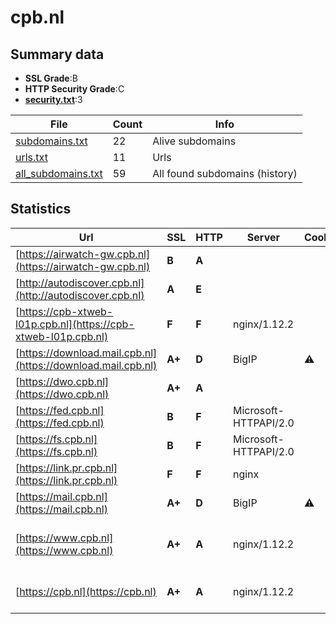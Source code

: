 

# cpb.nl
## Summary data


 - **SSL Grade**:B
 - **HTTP Security Grade**:C
 - **[security.txt](https://www.digitaleoverheid.nl/nieuws/standaard-security-txt-nu-verplicht-voor-overheid/)**:3


| File       | Count | Info |
|------------|-------|------|
|[subdomains.txt](/data/cpb.nl/subdomains.txt)|22|Alive subdomains|
|[urls.txt](/data/cpb.nl/urls.txt)|11|Urls|
|[all_subdomains.txt](/data/cpb.nl/all_subdomains.txt)|59|All found subdomains (history)|


## Statistics


| Url | SSL | HTTP | Server | Cookie | HSTS | CORS | CTO | CSP | XFO | XXP | RP |FP| Tech |Title |
|--------|-------|-------|------|------|------|------|------|------|------|------|------|------|------|------|
|[https://airwatch-gw.cpb.nl](https://airwatch-gw.cpb.nl)| **B**| **A**|| |:white_check_mark: | | | | :white_check_mark: | :white_check_mark: | :white_check_mark: | |HSTS||
|[http://autodiscover.cpb.nl](http://autodiscover.cpb.nl)| **A**| **E**|| | | | | | | | :white_check_mark: | |||
|[https://cpb-xtweb-l01p.cpb.nl](https://cpb-xtweb-l01p.cpb.nl)| **F**| **F**|nginx/1.12.2| | | | | | | | :white_check_mark: | |HSTS Nginx:1.12.2|301 Moved Perman...|
|[https://download.mail.cpb.nl](https://download.mail.cpb.nl)| **A+**| **D**|BigIP|:warning: |:white_check_mark: | | | | | | :white_check_mark: | |F5 BigIP HSTS||
|[https://dwo.cpb.nl](https://dwo.cpb.nl)| **A+**| **A**|| |:white_check_mark: | | | | :white_check_mark: | :white_check_mark: | :white_check_mark: | :white_check_mark: |HSTS||
|[https://fed.cpb.nl](https://fed.cpb.nl)| **B**| **F**|Microsoft-HTTPAPI/2.0| | | | | | | | :white_check_mark: | |Microsoft HTTPAPI:2.0|Not Found|
|[https://fs.cpb.nl](https://fs.cpb.nl)| **B**| **F**|Microsoft-HTTPAPI/2.0| | | | | | | | :white_check_mark: | |Microsoft HTTPAPI:2.0|Not Found|
|[https://link.pr.cpb.nl](https://link.pr.cpb.nl)| **F**| **F**|nginx| | | | | | | | :white_check_mark: | |Nginx|404 Not Found|
|[https://mail.cpb.nl](https://mail.cpb.nl)| **A+**| **D**|BigIP|:warning: |:white_check_mark: | | | | | | :white_check_mark: | |F5 BigIP HSTS||
|[https://www.cpb.nl](https://www.cpb.nl)| **A+**| **A**|nginx/1.12.2| |:white_check_mark: | | |:warning: | :white_check_mark: | :white_check_mark: | :white_check_mark: | |Drupal:7 HSTS Nginx:1.12.2 PHP|CPB.nl|
|[https://cpb.nl](https://cpb.nl)| **A+**| **A**|nginx/1.12.2| |:white_check_mark: | | |:warning: | :white_check_mark: | :white_check_mark: | :white_check_mark: | |HSTS Nginx:1.12.2|301 Moved Perman...|

